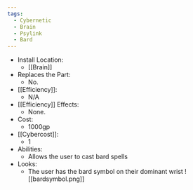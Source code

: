 ```yaml
---
tags:
  - Cybernetic
  - Brain
  - Psylink
  - Bard
---
```

* Install Location:
	* [[Brain]]
* Replaces the Part:
	* No.
* [[Efficiency]]:
	* N/A
* [[Efficiency]] Effects:
	- None.
* Cost:
	* 1000gp
* [[Cybercost]]:
	* 1
* Abilities:
	* Allows the user to cast bard spells
* Looks:
	* The user has the bard symbol on their dominant wrist 
	![[bardsymbol.png]]